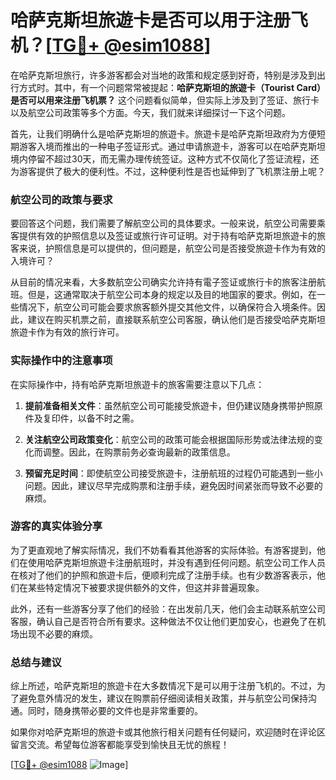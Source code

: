 # 哈萨克斯坦旅遊卡是否可以用于注册飞机？[[TG💪+ @esim1088](https://t.me/s/esim1088)]

在哈萨克斯坦旅行，许多游客都会对当地的政策和规定感到好奇，特别是涉及到出行方式时。其中，有一个问题常常被提起：**哈萨克斯坦的旅遊卡（Tourist Card）是否可以用来注册飞机票？** 这个问题看似简单，但实际上涉及到了签证、旅行卡以及航空公司政策等多个方面。今天，我们就来详细探讨一下这个问题。

首先，让我们明确什么是哈萨克斯坦的旅遊卡。旅遊卡是哈萨克斯坦政府为方便短期游客入境而推出的一种电子签证形式。通过申请旅遊卡，游客可以在哈萨克斯坦境内停留不超过30天，而无需办理传统签证。这种方式不仅简化了签证流程，还为游客提供了极大的便利性。不过，这种便利性是否也延伸到了飞机票注册上呢？

### 航空公司的政策与要求

要回答这个问题，我们需要了解航空公司的具体要求。一般来说，航空公司需要乘客提供有效的护照信息以及签证或旅行许可证明。对于持有哈萨克斯坦旅遊卡的旅客来说，护照信息是可以提供的，但问题是，航空公司是否接受旅遊卡作为有效的入境许可？

从目前的情况来看，大多数航空公司确实允许持有電子签证或旅行卡的旅客注册航班。但是，这通常取决于航空公司本身的规定以及目的地国家的要求。例如，在一些情况下，航空公司可能会要求旅客额外提交其他文件，以确保符合入境条件。因此，建议在购买机票之前，直接联系航空公司客服，确认他们是否接受哈萨克斯坦旅遊卡作为有效的旅行许可。

### 实际操作中的注意事项

在实际操作中，持有哈萨克斯坦旅遊卡的旅客需要注意以下几点：

1. **提前准备相关文件**：虽然航空公司可能接受旅遊卡，但仍建议随身携带护照原件及复印件，以备不时之需。
   
2. **关注航空公司政策变化**：航空公司的政策可能会根据国际形势或法律法规的变化而调整。因此，在购票前务必查询最新的政策信息。

3. **预留充足时间**：即使航空公司接受旅遊卡，注册航班的过程仍可能遇到一些小问题。因此，建议尽早完成购票和注册手续，避免因时间紧张而导致不必要的麻烦。

### 游客的真实体验分享

为了更直观地了解实际情况，我们不妨看看其他游客的实际体验。有游客提到，他们在使用哈萨克斯坦旅遊卡注册航班时，并没有遇到任何问题。航空公司工作人员在核对了他们的护照和旅遊卡后，便顺利完成了注册手续。也有少数游客表示，他们在某些特定情况下被要求提供额外的文件，但这并非普遍现象。

此外，还有一些游客分享了他们的经验：在出发前几天，他们会主动联系航空公司客服，确认自己是否符合所有要求。这种做法不仅让他们更加安心，也避免了在机场出现不必要的麻烦。

### 总结与建议

综上所述，哈萨克斯坦的旅遊卡在大多数情况下是可以用于注册飞机的。不过，为了避免意外情况的发生，建议在购票前仔细阅读相关政策，并与航空公司保持沟通。同时，随身携带必要的文件也是非常重要的。

如果你对哈萨克斯坦的旅遊卡或其他旅行相关问题有任何疑问，欢迎随时在评论区留言交流。希望每位游客都能享受到愉快且无忧的旅程！

[[TG💪+ @esim1088](https://t.me/s/esim1088) ![Image](https://i.postimg.cc/4NQfJmqS/Snipaste-2025-05-13-00-14-12.png)]